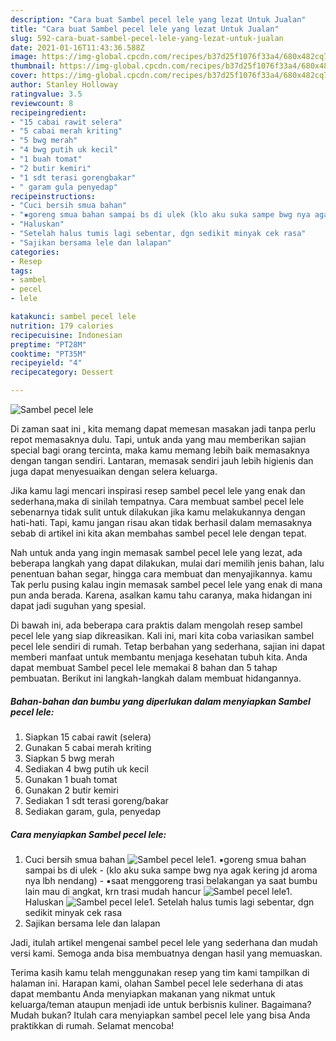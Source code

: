 ```yaml
---
description: "Cara buat Sambel pecel lele yang lezat Untuk Jualan"
title: "Cara buat Sambel pecel lele yang lezat Untuk Jualan"
slug: 592-cara-buat-sambel-pecel-lele-yang-lezat-untuk-jualan
date: 2021-01-16T11:43:36.588Z
image: https://img-global.cpcdn.com/recipes/b37d25f1076f33a4/680x482cq70/sambel-pecel-lele-foto-resep-utama.jpg
thumbnail: https://img-global.cpcdn.com/recipes/b37d25f1076f33a4/680x482cq70/sambel-pecel-lele-foto-resep-utama.jpg
cover: https://img-global.cpcdn.com/recipes/b37d25f1076f33a4/680x482cq70/sambel-pecel-lele-foto-resep-utama.jpg
author: Stanley Holloway
ratingvalue: 3.5
reviewcount: 8
recipeingredient:
- "15 cabai rawit selera"
- "5 cabai merah kriting"
- "5 bwg merah"
- "4 bwg putih uk kecil"
- "1 buah tomat"
- "2 butir kemiri"
- "1 sdt terasi gorengbakar"
- " garam gula penyedap"
recipeinstructions:
- "Cuci bersih smua bahan"
- "▪goreng smua bahan sampai bs di ulek (klo aku suka sampe bwg nya agak kering jd aroma nya lbh nendang) ▪saat menggoreng trasi belakangan ya saat bumbu lain mau di angkat, krn trasi mudah hancur"
- "Haluskan"
- "Setelah halus tumis lagi sebentar, dgn sedikit minyak cek rasa"
- "Sajikan bersama lele dan lalapan"
categories:
- Resep
tags:
- sambel
- pecel
- lele

katakunci: sambel pecel lele 
nutrition: 179 calories
recipecuisine: Indonesian
preptime: "PT28M"
cooktime: "PT35M"
recipeyield: "4"
recipecategory: Dessert

---
```



![Sambel pecel lele](https://img-global.cpcdn.com/recipes/b37d25f1076f33a4/680x482cq70/sambel-pecel-lele-foto-resep-utama.jpg)

Di zaman  saat ini , kita memang dapat memesan masakan jadi tanpa perlu repot memasaknya dulu. Tapi, untuk anda yang mau memberikan sajian special bagi orang tercinta, maka kamu memang lebih baik memasaknya dengan tangan sendiri. Lantaran, memasak sendiri jauh lebih higienis dan juga dapat menyesuaikan dengan selera keluarga.

Jika kamu lagi mencari inspirasi resep sambel pecel lele yang enak dan sederhana,maka di sinilah tempatnya. Cara membuat sambel pecel lele  sebenarnya tidak sulit untuk dilakukan jika kamu melakukannya dengan hati-hati. Tapi, kamu jangan risau akan tidak berhasil dalam memasaknya 
sebab di artikel ini kita akan membahas sambel pecel lele dengan tepat.  



Nah untuk anda yang ingin memasak sambel pecel lele yang lezat, ada beberapa langkah yang dapat dilakukan, mulai dari memilih jenis bahan, lalu penentuan bahan segar, hingga cara membuat dan menyajikannya. kamu Tak perlu pusing kalau ingin memasak sambel pecel lele yang enak di mana pun anda berada. Karena, asalkan kamu  tahu caranya, maka hidangan ini dapat jadi suguhan yang spesial.

Di bawah ini, ada beberapa cara praktis  dalam mengolah resep sambel pecel lele yang siap dikreasikan. Kali ini, mari kita coba variasikan sambel pecel lele sendiri di rumah. Tetap berbahan yang sederhana, sajian ini dapat memberi manfaat untuk membantu menjaga kesehatan tubuh kita. Anda dapat membuat Sambel pecel lele memakai 8 bahan dan 5 tahap pembuatan. Berikut ini langkah-langkah dalam membuat hidangannya.

<!--inarticleads1-->

##### Bahan-bahan dan bumbu yang diperlukan dalam menyiapkan Sambel pecel lele:

1. Siapkan 15 cabai rawit (selera)
1. Gunakan 5 cabai merah kriting
1. Siapkan 5 bwg merah
1. Sediakan 4 bwg putih uk kecil
1. Gunakan 1 buah tomat
1. Gunakan 2 butir kemiri
1. Sediakan 1 sdt terasi goreng/bakar
1. Sediakan  garam, gula, penyedap




<!--inarticleads2-->

##### Cara menyiapkan Sambel pecel lele:

1. Cuci bersih smua bahan
<img src="https://img-global.cpcdn.com/steps/b71cef90a8e88717/160x128cq70/sambel-pecel-lele-langkah-memasak-1-foto.jpg" alt="Sambel pecel lele">1. ▪goreng smua bahan sampai bs di ulek - (klo aku suka sampe bwg nya agak kering jd aroma nya lbh nendang) - ▪saat menggoreng trasi belakangan ya saat bumbu lain mau di angkat, krn trasi mudah hancur
<img src="https://img-global.cpcdn.com/steps/25ad8a56b9707539/160x128cq70/sambel-pecel-lele-langkah-memasak-2-foto.jpg" alt="Sambel pecel lele">1. Haluskan
<img src="https://img-global.cpcdn.com/steps/1e6622820d258fbf/160x128cq70/sambel-pecel-lele-langkah-memasak-3-foto.jpg" alt="Sambel pecel lele">1. Setelah halus tumis lagi sebentar, dgn sedikit minyak cek rasa
1. Sajikan bersama lele dan lalapan




Jadi, itulah artikel mengenai  sambel pecel lele  yang sederhana dan mudah versi kami. Semoga anda bisa membuatnya dengan hasil yang memuaskan. 

Terima kasih kamu telah menggunakan resep yang tim kami tampilkan di halaman ini. Harapan kami, olahan  Sambel pecel lele sederhana di atas dapat membantu Anda menyiapkan makanan yang nikmat untuk keluarga/teman ataupun menjadi ide untuk berbisnis kuliner. Bagaimana? Mudah bukan? Itulah cara menyiapkan sambel pecel lele yang bisa Anda praktikkan di rumah. Selamat mencoba!

